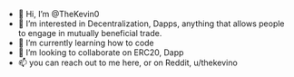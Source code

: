 - 👋 Hi, I’m @TheKevin0
- 👀 I’m interested in Decentralization, Dapps, anything that allows people to engage in mutually beneficial trade.
- 🌱 I’m currently learning how to code
- 💞️ I’m looking to collaborate on ERC20, Dapp
- 📫 you can reach out to me here, or on Reddit, u/thekevino

<!---
TheKevin0/TheKevin0 is a ✨ special ✨ repository because its `README.md` (this file) appears on your GitHub profile.
You can click the Preview link to take a look at your changes.
--->
